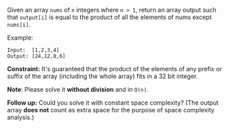Given an array `nums` of `n` integers where `n > 1`,  return an array output such that `output[i]` is equal to the product of all the elements of nums except `nums[i]`.

Example:

```
Input:  [1,2,3,4]
Output: [24,12,8,6]
```

**Constraint:** It's guaranteed that the product of the elements of any prefix or suffix of the array (including the whole array) fits in a 32 bit integer.

**Note**: Please solve it **without division** and in `O(n)`.

**Follow up:**
Could you solve it with constant space complexity? (The output array **does not** count as extra space for the purpose of space complexity analysis.)
